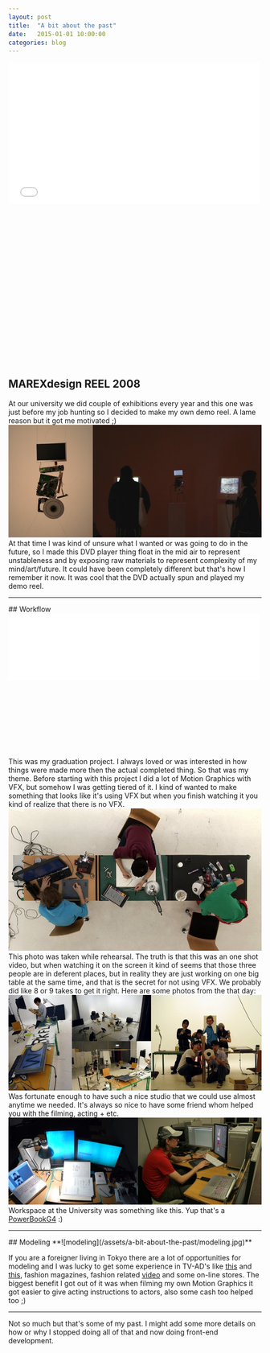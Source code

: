 ```yaml
---
layout: post
title:  "A bit about the past"
date:   2015-01-01 10:00:00
categories: blog
---
```


<div class="video-container" style="padding-bottom: 62.25%;">
<iframe src="//player.vimeo.com/video/50461073?title=0&amp;byline=0&amp;portrait=0" width="500" height="282" frameborder="0"></iframe>
</div>

## MAREXdesign REEL 2008
At our university we did couple of exhibitions every year and this one was just before my job hunting so I decided to make my own demo reel. A lame reason but it got me motivated ;)
![MAREXdesign REEL 2008](/assets/a-bit-about-the-past/demoreel-2008.jpg)
At that time I was kind of unsure what I wanted or was going to do in the future, so I made this DVD player thing float in the mid air to represent unstableness and by exposing raw materials to represent complexity of my mind/art/future. It could have been completely different but that's how I remember it now. It was cool that the DVD actually spun and played my demo reel.

<hr>
## Workflow
<div class="video-container" style="padding-bottom: 27%;">
<iframe src="//player.vimeo.com/video/50513026?title=0&amp;byline=0&amp;portrait=0" width="500" height="133" frameborder="0"></iframe>
</div>

This was my graduation project. I always loved or was interested in how things were made more then the actual completed thing. So that was my theme. Before starting with this project I did a lot of Motion Graphics with VFX, but somehow I was getting tiered of it. I kind of wanted to make something that looks like it's using VFX but when you finish watching it you kind of realize that there is no VFX.
![Workflow](/assets/a-bit-about-the-past/workflow-table.jpg)
This photo was taken while rehearsal. The truth is that this was an one shot video, but when watching it on the screen it kind of seems that those three people are in deferent places, but in reality they are just working on one big table at the same time, and that is the secret for not using VFX. We probably did like 8 or 9 takes to get it right. Here are some photos from the that day:
![Workflow backs tage](/assets/a-bit-about-the-past/workflow-backstage.jpg)
Was fortunate enough to have such a nice studio that we could use almost anytime we needed. It's always so nice to have some friend whom helped you with the filming, acting + etc.
![Workspace](/assets/a-bit-about-the-past/workspace.jpg)
Workspace at the University was something like this. Yup that's a [PowerBookG4](http://apple-history.com/compare/pg4_15167/mbp_15_mid_12) :)

<hr>
## Modeling
**![modeling](/assets/a-bit-about-the-past/modeling.jpg)**

If you are a foreigner living in Tokyo there are a lot of opportunities for modeling and I was lucky to get some experience in TV-AD's like [this](https://www.youtube.com/watch?v=MpWq3SaCzJg) and [this](https://www.youtube.com/watch?v=GIxPNFkwO8A), fashion magazines, fashion related [video](https://www.youtube.com/watch?v=tu1fvd6-u-U) and some on-line stores. The biggest benefit I got out of it was when filming my own Motion Graphics it got easier to give acting instructions to actors, also some cash too helped too ;)

<hr>
Not so much but that's some of my past. I might add some more details on how or why I stopped doing all of that and now doing front-end development.
